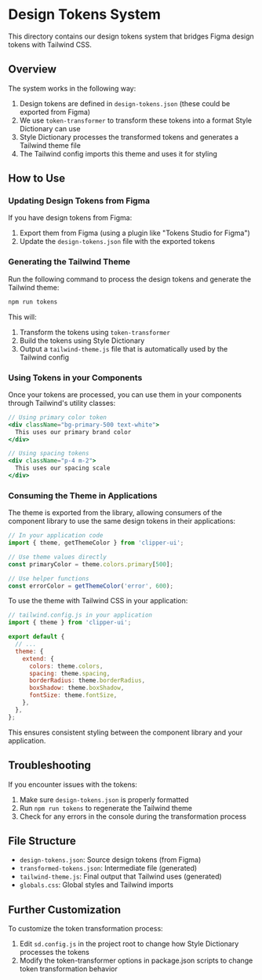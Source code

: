 # Design Tokens System

This directory contains our design tokens system that bridges Figma design tokens with Tailwind CSS.

## Overview

The system works in the following way:

1. Design tokens are defined in `design-tokens.json` (these could be exported from Figma)
2. We use `token-transformer` to transform these tokens into a format Style Dictionary can use
3. Style Dictionary processes the transformed tokens and generates a Tailwind theme file
4. The Tailwind config imports this theme and uses it for styling

## How to Use

### Updating Design Tokens from Figma

If you have design tokens from Figma:

1. Export them from Figma (using a plugin like "Tokens Studio for Figma")
2. Update the `design-tokens.json` file with the exported tokens

### Generating the Tailwind Theme

Run the following command to process the design tokens and generate the Tailwind theme:

```bash
npm run tokens
```

This will:
1. Transform the tokens using `token-transformer`
2. Build the tokens using Style Dictionary
3. Output a `tailwind-theme.js` file that is automatically used by the Tailwind config

### Using Tokens in your Components

Once your tokens are processed, you can use them in your components through Tailwind's utility classes:

```jsx
// Using primary color token
<div className="bg-primary-500 text-white">
  This uses our primary brand color
</div>

// Using spacing tokens
<div className="p-4 m-2">
  This uses our spacing scale
</div>
```

### Consuming the Theme in Applications

The theme is exported from the library, allowing consumers of the component library to use the same design tokens in their applications:

```jsx
// In your application code
import { theme, getThemeColor } from 'clipper-ui';

// Use theme values directly
const primaryColor = theme.colors.primary[500];

// Use helper functions
const errorColor = getThemeColor('error', 600);
```

To use the theme with Tailwind CSS in your application:

```js
// tailwind.config.js in your application
import { theme } from 'clipper-ui';

export default {
  // ...
  theme: {
    extend: {
      colors: theme.colors,
      spacing: theme.spacing,
      borderRadius: theme.borderRadius,
      boxShadow: theme.boxShadow,
      fontSize: theme.fontSize,
    },
  },
};
```

This ensures consistent styling between the component library and your application.

## Troubleshooting

If you encounter issues with the tokens:

1. Make sure `design-tokens.json` is properly formatted
2. Run `npm run tokens` to regenerate the Tailwind theme
3. Check for any errors in the console during the transformation process

## File Structure

- `design-tokens.json`: Source design tokens (from Figma)
- `transformed-tokens.json`: Intermediate file (generated)
- `tailwind-theme.js`: Final output that Tailwind uses (generated)
- `globals.css`: Global styles and Tailwind imports

## Further Customization

To customize the token transformation process:

1. Edit `sd.config.js` in the project root to change how Style Dictionary processes the tokens
2. Modify the token-transformer options in package.json scripts to change token transformation behavior 
